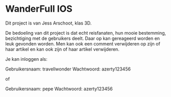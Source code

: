 # WanderFull IOS

Dit project is van Jess Arschoot, klas 3D.


De bedoeling van dit project is dat echt reisfanaten, hun mooie bestemming, bezichtiging met de gebruikers deelt. Daar op kan gereageerd worden en leuk gevonden worden. Men kan ook een comment verwijderen op zijn of haar artikel en kan ook zijn of haar artikel verwijderen.

Je kan inloggen als:

Gebruikersnaam: travellwonder
Wachtwoord: azerty123456

of

Gebruikersnaam: pepe
Wachtwoord: azerty123456



